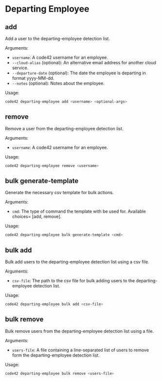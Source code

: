 # Departing Employee

## add

Add a user to the departing-employee detection list.

Arguments:
* `username`: A code42 username for an employee.
* `--cloud-alias` (optional): An alternative email address for another cloud service.
* `--departure-date` (optional): The date the employee is departing in format yyyy-MM-dd.
* `--notes` (optional): Notes about the employee.

Usage:
```bash
code42 departing-employee add <username> <optional-args>
```

## remove

Remove a user from the departing-employee detection list.

Arguments:
* `username`: A code42 username for an employee.

Usage:
```bash
code42 departing-employee remove <username>
```

## bulk generate-template

Generate the necessary csv template for bulk actions.

Arguments:
* `cmd`: The type of command the template with be used for. Available choices= [add, remove].

Usage:
```bash
code42 departing-employee bulk generate-template <cmd>
```

## bulk add

Bulk add users to the departing-employee detection list using a csv file.

Arguments:
* `csv-file`: The path to the csv file for bulk adding users to the departing-employee detection list.

Usage:
```bash
code42 departing-employee bulk add <csv-file>
```

## bulk remove

Bulk remove users from the departing-employee detection list using a file.

Arguments:
* `users-file`: A file containing a line-separated list of users to remove form the departing-employee detection
    list.

Usage:
```bash
code42 departing-employee bulk remove <users-file>
```
